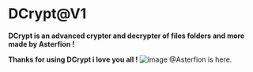 # DCrypt@V1
**DCrypt is an advanced crypter and decrypter of files folders and more made by Asterfion !**

**Thanks for using DCrypt i love you all !**
![image](https://github.com/user-attachments/assets/5750f5bb-08d0-48bb-bd06-1c6f8ab91363)
@Asterfion is here.

